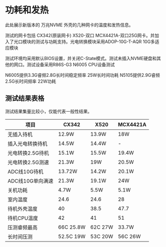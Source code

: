 # 功耗和发热

此处展示新版本的 万兆NVME 外壳的几种网卡的温度和发热信息。

测试的网卡包括 CX342(原装网卡) X520-双口 MCX4421A-双口25G网卡。并加入了光口模块的测试与功耗支持。光电转换模块采用ADOP-10G-T-AQR 10G多适应模块

测试环境均采用默认BIOS设置，并关闭C-State模式。测试未插入NVME硬盘和其他的网口。测试设备采用R86S-G3 N6005 CPU设备测试

N6005提供3.3G睿频2.8G长时间稳定频率 25W长时间功耗 N5105提供2.9G睿频 2.5G长时间频率 22W功耗

## 测试结果表格

测试结果集量比较小，仅能代表一般性结果。

|项目|CX342|X520|MCX4421A|
|  ----  | ----  | ----  | ----  |
|无插入待机|12.9W|13.9W|18W|
|插入光电转换待机|14.5W|14.4W|-|
|光电转换2.5G待机|15.1W|15.5W|19.4W|
|光电转换2.5G测速|21.3W|19W|20.5W|
|ADC线10G待机|13.72W|14.2W|20.1W|
|ADC线10G单向满速|21.3W|19.1W|24W|
|关机功耗|4.7W|5.5W|5.1W|
|室内温度|24.6|24.6|28|
|待机外壳温度|40|38.5|47.7|
|待机CPU温度|42|41|51|
|压测睿频最高|66C 25.8W|62C 27W|33.7W|
|长时间压测|52.5C 19W|53C 20W|56C 26W|
